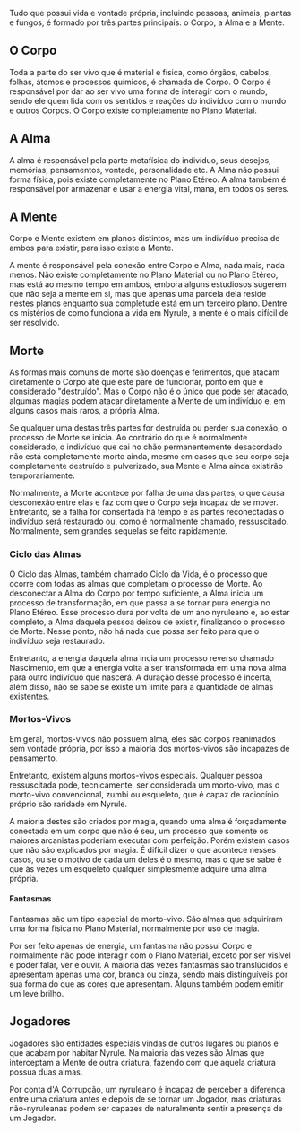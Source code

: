 Tudo que possui vida e vontade própria, incluindo pessoas, animais, plantas e fungos, é formado por três partes principais: o Corpo, a Alma e a Mente.

## O Corpo
Toda a parte do ser vivo que é material e física, como órgãos, cabelos, folhas, átomos e processos químicos, é chamada de Corpo. O Corpo é responsável por dar ao ser vivo uma forma de interagir com o mundo, sendo ele quem lida com os sentidos e reações do indivíduo com o mundo e outros Corpos. O Corpo existe completamente no Plano Material.

## A Alma
A alma é responsável pela parte metafísica do indivíduo, seus desejos, memórias, pensamentos, vontade, personalidade etc. A Alma não possui forma física, pois existe completamente no Plano Etéreo. A alma também é responsável por armazenar e usar a energia vital, mana, em todos os seres.

## A Mente
Corpo e Mente existem em planos distintos, mas um indivíduo precisa de ambos para existir, para isso existe a Mente.

A mente é responsável pela conexão entre Corpo e Alma, nada mais, nada menos. Não existe completamente no Plano Material ou no Plano Etéreo, mas está ao mesmo tempo em ambos, embora alguns estudiosos sugerem que não seja a mente em si, mas que apenas uma parcela dela reside nestes planos enquanto sua completude está em um terceiro plano. Dentre os mistérios de como funciona a vida em Nyrule, a mente é o mais difícil de ser resolvido.

## Morte
As formas mais comuns de morte são doenças e ferimentos, que atacam diretamente o Corpo até que este pare de funcionar, ponto em que é considerado "destruído". Mas o Corpo não é o único que pode ser atacado, algumas magias podem atacar diretamente a Mente de um indivíduo e, em alguns casos mais raros, a própria Alma.

Se qualquer uma destas três partes for destruída ou perder sua conexão, o processo de Morte se inicia. Ao contrário do que é normalmente considerado, o indivíduo que cai no chão permanentemente desacordado não está completamente morto ainda, mesmo em casos que seu corpo seja completamente destruído e pulverizado, sua Mente e Alma ainda existirão temporariamente.

Normalmente, a Morte acontece por falha de uma das partes, o que causa desconexão entre elas e faz com que o Corpo seja incapaz de se mover. Entretanto, se a falha for consertada há tempo e as partes reconectadas o indivíduo será restaurado ou, como é normalmente chamado, ressuscitado. Normalmente, sem grandes sequelas se feito rapidamente.

### Ciclo das Almas
O Ciclo das Almas, também chamado Ciclo da Vida, é o processo que ocorre com todas as almas que completam o processo de Morte. Ao desconectar a Alma do Corpo por tempo suficiente, a Alma inicia um processo de transformação, em que passa a se tornar pura energia no Plano Etéreo. Esse processo dura por volta de um ano nyruleano e, ao estar completo, a Alma daquela pessoa deixou de existir, finalizando o processo de Morte. Nesse ponto, não há nada que possa ser feito para que o indivíduo seja restaurado.

Entretanto, a energia daquela alma incia um processo reverso chamado Nascimento, em que a energia volta a ser transformada em uma nova alma para outro indivíduo que nascerá. A duração desse processo é incerta, além disso, não se sabe se existe um limite para a quantidade de almas existentes.

### Mortos-Vivos
Em geral, mortos-vivos não possuem alma, eles são corpos reanimados sem vontade própria, por isso a maioria dos mortos-vivos são incapazes de pensamento.

Entretanto, existem alguns mortos-vivos especiais. Qualquer pessoa ressuscitada pode, tecnicamente, ser considerada um morto-vivo, mas o morto-vivo convencional, zumbi ou esqueleto, que é capaz de raciocínio próprio são raridade em Nyrule.

A maioria destes são criados por magia, quando uma alma é forçadamente conectada em um corpo que não é seu, um processo que somente os maiores arcanistas poderiam executar com perfeição. Porém existem casos que não são explicados por magia. É difícil dizer o que acontece nesses casos, ou se o motivo de cada um deles é o mesmo, mas o que se sabe é que às vezes um esqueleto qualquer simplesmente adquire uma alma própria.

#### Fantasmas
Fantasmas são um tipo especial de morto-vivo. São almas que adquiriram uma forma física no Plano Material, normalmente por uso de magia.

Por ser feito apenas de energia, um fantasma não possui Corpo e normalmente não pode interagir com o Plano Material, exceto por ser visível e poder falar, ver e ouvir. A maioria das vezes fantasmas são translúcidos e apresentam apenas uma cor, branca ou cinza, sendo mais distinguíveis por sua forma do que as cores que apresentam. Alguns também podem emitir um leve brilho.

## Jogadores
Jogadores são entidades especiais vindas de outros lugares ou planos e que acabam por habitar Nyrule. Na maioria das vezes são Almas que interceptam a Mente de outra criatura, fazendo com que aquela criatura possua duas almas.

Por conta d'A Corrupção, um nyruleano é incapaz de perceber a diferença entre uma criatura antes e depois de se tornar um Jogador, mas criaturas não-nyruleanas podem ser capazes de naturalmente sentir a presença de um Jogador.
